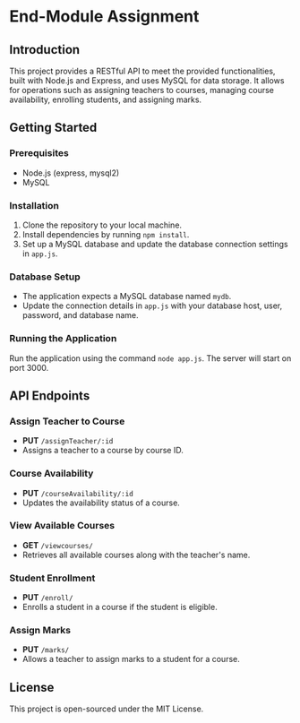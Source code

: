 # End-Module Assignment

## Introduction
This project provides a RESTful API to meet the provided functionalities, built with Node.js and Express, and uses MySQL for data storage. It allows for operations such as assigning teachers to courses, managing course availability, enrolling students, and assigning marks.

## Getting Started

### Prerequisites
- Node.js (express, mysql2)
- MySQL

### Installation
1. Clone the repository to your local machine.
2. Install dependencies by running `npm install`.
3. Set up a MySQL database and update the database connection settings in `app.js`.

### Database Setup
- The application expects a MySQL database named `mydb`.
- Update the connection details in `app.js` with your database host, user, password, and database name.

### Running the Application
Run the application using the command `node app.js`. The server will start on port 3000.

## API Endpoints

### Assign Teacher to Course
- **PUT** `/assignTeacher/:id`
- Assigns a teacher to a course by course ID.

### Course Availability
- **PUT** `/courseAvailability/:id`
- Updates the availability status of a course.

### View Available Courses
- **GET** `/viewcourses/`
- Retrieves all available courses along with the teacher's name.

### Student Enrollment
- **PUT** `/enroll/`
- Enrolls a student in a course if the student is eligible.

### Assign Marks
- **PUT** `/marks/`
- Allows a teacher to assign marks to a student for a course.


## License
This project is open-sourced under the MIT License.

